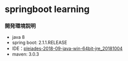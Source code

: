 # springboot learning

### 開発環境説明
- java 8
- spring boot: 2.1.1.RELEASE
- IDE：[pleiades-2018-09-java-win-64bit-jre_20181004](http://ftp.jaist.ac.jp/pub/mergedoc/pleiades/2018/pleiades-2018-09-java-win-64bit-jre_20181004.zip "eclipse統合版")
- maven: 3.0.3

